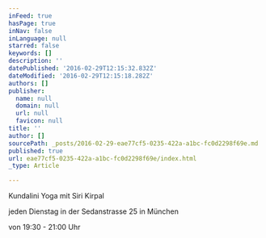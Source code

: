 ```yaml
---
inFeed: true
hasPage: true
inNav: false
inLanguage: null
starred: false
keywords: []
description: ''
datePublished: '2016-02-29T12:15:32.832Z'
dateModified: '2016-02-29T12:15:18.282Z'
authors: []
publisher:
  name: null
  domain: null
  url: null
  favicon: null
title: ''
author: []
sourcePath: _posts/2016-02-29-eae77cf5-0235-422a-a1bc-fc0d2298f69e.md
published: true
url: eae77cf5-0235-422a-a1bc-fc0d2298f69e/index.html
_type: Article

---
```

Kundalini Yoga mit Siri Kirpal

jeden Dienstag in der Sedanstrasse 25 in München

von 19:30 - 21:00 Uhr
